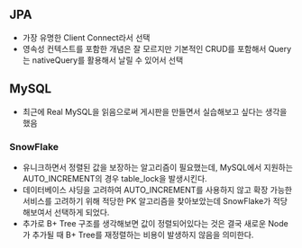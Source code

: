 ## JPA 
- 가장 유명한 Client Connect라서 선택
- 영속성 컨텍스트를 포함한 개념은 잘 모르지만 기본적인 CRUD를 포함해서 Query는 nativeQuery를 활용해서 날릴 수 있어서 선택

## MySQL
- 최근에 Real MySQL을 읽음으로써 게시판을 만들면서 실습해보고 싶다는 생각을 했음

### SnowFlake
- 유니크하면서 정렬된 값을 보장하는 알고리즘이 필요했는데, MySQL에서 지원하는 AUTO_INCREMENT의 경우 table_lock을 발생시킨다.
- 데이터베이스 샤딩을 고려하여 AUTO_INCREMENT를 사용하지 않고 확장 가능한 서비스를 고려하기 위해 적당한 PK 알고리즘을 찾아보았는데 SnowFlake가 적당해보여서 선택하게 되었다.
- 추가로 B+ Tree 구조를 생각해보면 값이 정렬되어있다는 것은 결국 새로운 Node가 추가될 때 B+ Tree를 재정렬하는 비용이 발생하지 않음을 의미한다. 
